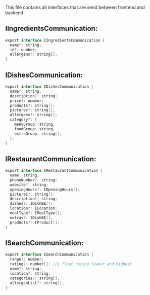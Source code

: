 This file contains all interfaces that are send between frontend and backend.

IIngredientsCommunication:
--------------------------

```java
export interface IIngredientsCommunication {
  name?: string;
  id?: number;
  allergens?: string[];
}
```

IDishesCommunication:
---------------------

```java
export interface IDishesCommunication {
  name?: string;
  description?: string;
  price?: number;
  products?: string[];
  pictures?: string[];
  allergens?: string[];
  category?: {
    menuGroup: string,
    foodGroup: string,
    extraGroup: string[],
  },
}
```

IRestaurantCommunication:
-------------------------

```java
export interface IRestaurantCommunication {
  name: string;
  phoneNumber?: string;
  website?: string;
  openingHours?: IOpeningHours[];
  pictures?: string[];
  description?: string;
  dishes?: IDishBE[];
  location?: ILocation;
  mealType?: IMealType[];
  extras?: IDishBE[];
  products?: IProduct[];
}
```

ISearchCommunication:
---------------------

```java
export interface ISearchCommunication {
  range?: number;
  rating?: number[]; //2 float rating lowest and highest
  name?: string;
  location?: string;
  categories?: string[];
  allergenList?: string[];
}
```